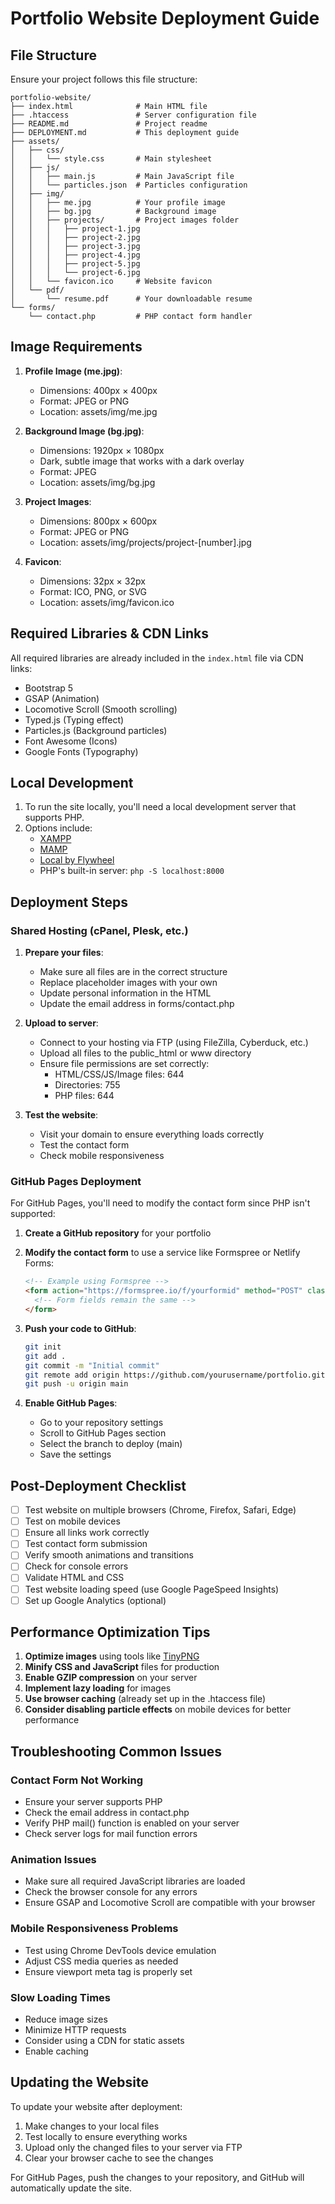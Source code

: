 # Portfolio Website Deployment Guide

## File Structure

Ensure your project follows this file structure:

```
portfolio-website/
├── index.html              # Main HTML file
├── .htaccess               # Server configuration file
├── README.md               # Project readme
├── DEPLOYMENT.md           # This deployment guide
├── assets/
│   ├── css/
│   │   └── style.css       # Main stylesheet
│   ├── js/
│   │   ├── main.js         # Main JavaScript file
│   │   └── particles.json  # Particles configuration
│   ├── img/
│   │   ├── me.jpg          # Your profile image
│   │   ├── bg.jpg          # Background image
│   │   ├── projects/       # Project images folder
│   │   │   ├── project-1.jpg
│   │   │   ├── project-2.jpg
│   │   │   ├── project-3.jpg
│   │   │   ├── project-4.jpg
│   │   │   ├── project-5.jpg
│   │   │   └── project-6.jpg
│   │   └── favicon.ico     # Website favicon
│   └── pdf/
│       └── resume.pdf      # Your downloadable resume
└── forms/
    └── contact.php         # PHP contact form handler
```

## Image Requirements

1. **Profile Image (me.jpg)**:
   - Dimensions: 400px × 400px
   - Format: JPEG or PNG
   - Location: assets/img/me.jpg

2. **Background Image (bg.jpg)**:
   - Dimensions: 1920px × 1080px
   - Dark, subtle image that works with a dark overlay
   - Format: JPEG
   - Location: assets/img/bg.jpg

3. **Project Images**:
   - Dimensions: 800px × 600px
   - Format: JPEG or PNG
   - Location: assets/img/projects/project-[number].jpg

4. **Favicon**:
   - Dimensions: 32px × 32px
   - Format: ICO, PNG, or SVG
   - Location: assets/img/favicon.ico

## Required Libraries & CDN Links

All required libraries are already included in the `index.html` file via CDN links:

- Bootstrap 5
- GSAP (Animation)
- Locomotive Scroll (Smooth scrolling)
- Typed.js (Typing effect)
- Particles.js (Background particles)
- Font Awesome (Icons)
- Google Fonts (Typography)

## Local Development

1. To run the site locally, you'll need a local development server that supports PHP.
2. Options include:
   - [XAMPP](https://www.apachefriends.org/)
   - [MAMP](https://www.mamp.info/)
   - [Local by Flywheel](https://localwp.com/)
   - PHP's built-in server: `php -S localhost:8000`

## Deployment Steps

### Shared Hosting (cPanel, Plesk, etc.)

1. **Prepare your files**:
   - Make sure all files are in the correct structure
   - Replace placeholder images with your own
   - Update personal information in the HTML
   - Update the email address in forms/contact.php

2. **Upload to server**:
   - Connect to your hosting via FTP (using FileZilla, Cyberduck, etc.)
   - Upload all files to the public_html or www directory
   - Ensure file permissions are set correctly:
     - HTML/CSS/JS/Image files: 644
     - Directories: 755
     - PHP files: 644

3. **Test the website**:
   - Visit your domain to ensure everything loads correctly
   - Test the contact form
   - Check mobile responsiveness

### GitHub Pages Deployment

For GitHub Pages, you'll need to modify the contact form since PHP isn't supported:

1. **Create a GitHub repository** for your portfolio

2. **Modify the contact form** to use a service like Formspree or Netlify Forms:
   ```html
   <!-- Example using Formspree -->
   <form action="https://formspree.io/f/yourformid" method="POST" class="contact-form">
     <!-- Form fields remain the same -->
   </form>
   ```

3. **Push your code to GitHub**:
   ```bash
   git init
   git add .
   git commit -m "Initial commit"
   git remote add origin https://github.com/yourusername/portfolio.git
   git push -u origin main
   ```

4. **Enable GitHub Pages**:
   - Go to your repository settings
   - Scroll to GitHub Pages section
   - Select the branch to deploy (main)
   - Save the settings

## Post-Deployment Checklist

- [ ] Test website on multiple browsers (Chrome, Firefox, Safari, Edge)
- [ ] Test on mobile devices
- [ ] Ensure all links work correctly
- [ ] Test contact form submission
- [ ] Verify smooth animations and transitions
- [ ] Check for console errors
- [ ] Validate HTML and CSS
- [ ] Test website loading speed (use Google PageSpeed Insights)
- [ ] Set up Google Analytics (optional)

## Performance Optimization Tips

1. **Optimize images** using tools like [TinyPNG](https://tinypng.com/)
2. **Minify CSS and JavaScript** files for production
3. **Enable GZIP compression** on your server
4. **Implement lazy loading** for images
5. **Use browser caching** (already set up in the .htaccess file)
6. **Consider disabling particle effects** on mobile devices for better performance

## Troubleshooting Common Issues

### Contact Form Not Working
- Ensure your server supports PHP
- Check the email address in contact.php
- Verify PHP mail() function is enabled on your server
- Check server logs for mail function errors

### Animation Issues
- Make sure all required JavaScript libraries are loaded
- Check the browser console for any errors
- Ensure GSAP and Locomotive Scroll are compatible with your browser

### Mobile Responsiveness Problems
- Test using Chrome DevTools device emulation
- Adjust CSS media queries as needed
- Ensure viewport meta tag is properly set

### Slow Loading Times
- Reduce image sizes
- Minimize HTTP requests
- Consider using a CDN for static assets
- Enable caching

## Updating the Website

To update your website after deployment:

1. Make changes to your local files
2. Test locally to ensure everything works
3. Upload only the changed files to your server via FTP
4. Clear your browser cache to see the changes

For GitHub Pages, push the changes to your repository, and GitHub will automatically update the site.